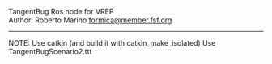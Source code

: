 TangentBug Ros node for VREP<BR>
Author: Roberto Marino <formica@member.fsf.org>

---

NOTE:
Use catkin (and build it with catkin_make_isolated)
Use TangentBugScenario2.ttt
